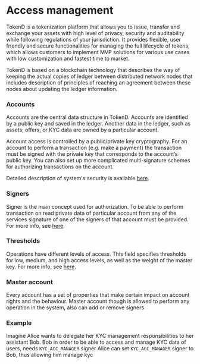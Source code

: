 # Access management
TokenD is a tokenization platform that allows you to issue, transfer and exchange your assets with high level of privacy, security and auditability while following regulations of your jurisdiction. It provides flexible, user friendly and secure functionalities for managing the full lifecycle of tokens, which allows customers to implement MVP solutions for various use cases with low customization and fastest time to market.

TokenD is based on a blockchain technology that describes the way of keeping the actual copies of ledger between distributed network nodes that includes description of principles of reaching an agreement between these nodes about updating the ledger information. 

### Accounts

Accounts are the central data structure in TokenD. Accounts are identified by a public key and saved in the ledger. Another data in the ledger, such as assets, offers, or KYC data are owned by a particular account.

Account access is controlled by a public/private key cryptography. For an account to perform a transaction (e.g. make a payment) the transaction must be signed with the private key that corresponds to the account’s public key. You can also set up more complicated multi-signature schemes for authorizing transactions on the account.

Detailed description of system's security is available [here](technical-details/security).

### Signers

Signer is the main concept used for authorization. To be able to perform transaction on read private data of particular account from any of the services signature of one of the signers of that account must be provided. For more info, see [here](technical-details/key-entities/signer).

### Thresholds

Operations have different levels of access. This field specifies thresholds for low, medium, and high access levels, as well as the weight of the master key. For more info, see [here](technical-details/security#thresholds).

### Master account 
Every account has a set of properties that make certain impact on account rights and the behaviour. Master account though is allowed to perform any operation in the system, also can add or remove signers

### Example

Imagine Alice wants to delegate her KYC management responsibilities to her assistant Bob.
Bob in order to be able to access and manage KYC data of users, needs `KYC_ACC_MANAGER` signer
Alice can set `KYC_ACC_MANAGER` signer to Bob, thus allowing him manage kyc

